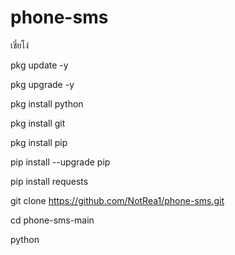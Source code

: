 # phone-sms
เชี่ยโง่

pkg update -y

pkg upgrade -y

pkg install python

pkg install git

pkg install pip

pip install --upgrade pip

pip install requests

git clone https://github.com/NotRea1/phone-sms.git

cd phone-sms-main

python 
